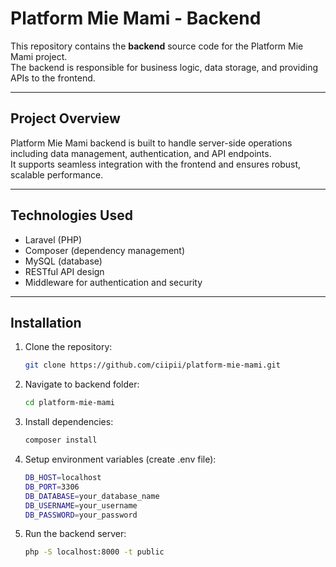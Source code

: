 # Platform Mie Mami - Backend

This repository contains the **backend** source code for the Platform Mie Mami project.  
The backend is responsible for business logic, data storage, and providing APIs to the frontend.

---

## Project Overview

Platform Mie Mami backend is built to handle server-side operations including data management, authentication, and API endpoints.  
It supports seamless integration with the frontend and ensures robust, scalable performance.

---

## Technologies Used

- Laravel (PHP) 
- Composer (dependency management)  
- MySQL (database)  
- RESTful API design  
- Middleware for authentication and security  

---

## Installation

1. Clone the repository:
   ```bash
   git clone https://github.com/ciipii/platform-mie-mami.git
2. Navigate to backend folder:
   ```bash
   cd platform-mie-mami
3. Install dependencies:
   ```bash
   composer install
4. Setup environment variables (create .env file):
   ```bash
   DB_HOST=localhost
   DB_PORT=3306
   DB_DATABASE=your_database_name
   DB_USERNAME=your_username
   DB_PASSWORD=your_password
5. Run the backend server:
   ```bash
   php -S localhost:8000 -t public
